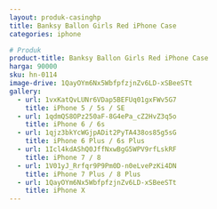 ```yaml
---
layout: produk-casinghp
title: Banksy Ballon Girls Red iPhone Case
categories: iphone

# Produk
product-title: Banksy Ballon Girls Red iPhone Case
harga: 90000
sku: hn-0114
image-drive: 1QayOYm6Nx5WbfpfzjnZv6LD-xSBeeSTt
gallery:
  - url: 1vxKatQvLUNr6VDap5BEFUq01gxFWv5G7
    title: iPhone 5 / 5s / SE
  - url: 1qdmQS8OPz250aF-8G4ePa_cZ2HvZ3q5o
    title: iPhone 6 / 6s
  - url: 1qjz3bkYcWGjpADit2PyTA438os85g5sG
    title: iPhone 6 Plus / 6s Plus
  - url: 1Icl4kdAShQ0JffNxwBgG5WPV9rfLskRF
    title: iPhone 7 / 8
  - url: 1V01yJ_Rrfqr9P9Pm0D-n0eLvePzKi4DN
    title: iPhone 7 Plus / 8 Plus
  - url: 1QayOYm6Nx5WbfpfzjnZv6LD-xSBeeSTt
    title: iPhone X
---
```

